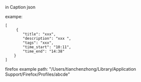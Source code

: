 
in Caption json

exampe:

```
[
     {
        "title": "xxx",
        "description": "xxx ",
        "tags": "xxx",
        "time_start": "10:11",
        "time_end": "14:38"
    }
]
```

firefox example path: "/Users/tianchenzhong/Library/Application Support/Firefox/Profiles/abcde"